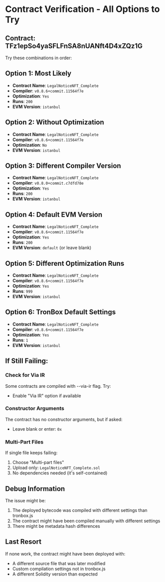 # Contract Verification - All Options to Try

## Contract: TFz1epSo4yaSFLFnSA8nUANft4D4xZQz1G

Try these combinations in order:

## Option 1: Most Likely
- **Contract Name**: `LegalNoticeNFT_Complete`
- **Compiler**: `v0.8.6+commit.11564f7e`
- **Optimization**: `Yes`
- **Runs**: `200`
- **EVM Version**: `istanbul`

## Option 2: Without Optimization
- **Contract Name**: `LegalNoticeNFT_Complete`
- **Compiler**: `v0.8.6+commit.11564f7e`
- **Optimization**: `No`
- **EVM Version**: `istanbul`

## Option 3: Different Compiler Version
- **Contract Name**: `LegalNoticeNFT_Complete`
- **Compiler**: `v0.8.0+commit.c7dfd78e`
- **Optimization**: `Yes`
- **Runs**: `200`
- **EVM Version**: `istanbul`

## Option 4: Default EVM Version
- **Contract Name**: `LegalNoticeNFT_Complete`
- **Compiler**: `v0.8.6+commit.11564f7e`
- **Optimization**: `Yes`
- **Runs**: `200`
- **EVM Version**: `default` (or leave blank)

## Option 5: Different Optimization Runs
- **Contract Name**: `LegalNoticeNFT_Complete`
- **Compiler**: `v0.8.6+commit.11564f7e`
- **Optimization**: `Yes`
- **Runs**: `999`
- **EVM Version**: `istanbul`

## Option 6: TronBox Default Settings
- **Contract Name**: `LegalNoticeNFT_Complete`
- **Compiler**: `v0.8.6+commit.11564f7e`
- **Optimization**: `Yes`
- **Runs**: `1`
- **EVM Version**: `istanbul`

## If Still Failing:

### Check for Via IR
Some contracts are compiled with --via-ir flag. Try:
- Enable "Via IR" option if available

### Constructor Arguments
The contract has no constructor arguments, but if asked:
- Leave blank or enter: `0x`

### Multi-Part Files
If single file keeps failing:
1. Choose "Multi-part files"
2. Upload only: `LegalNoticeNFT_Complete.sol`
3. No dependencies needed (it's self-contained)

## Debug Information
The issue might be:
1. The deployed bytecode was compiled with different settings than tronbox.js
2. The contract might have been compiled manually with different settings
3. There might be metadata hash differences

## Last Resort
If none work, the contract might have been deployed with:
- A different source file that was later modified
- Custom compilation settings not in tronbox.js
- A different Solidity version than expected